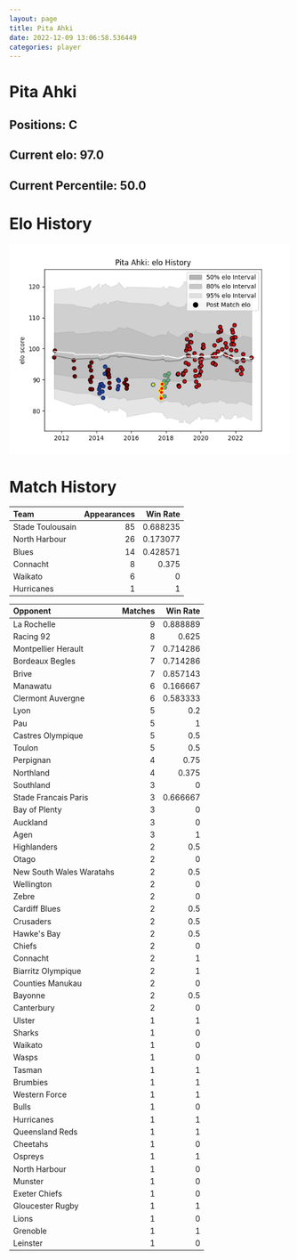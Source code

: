 ```yaml
---  
layout: page  
title: Pita Ahki  
date: 2022-12-09 13:06:58.536449  
categories: player  
---
```

# Pita Ahki

## Positions: C

## Current elo: 97.0

## Current Percentile: 50.0

# Elo History


![elo history](history_PitaAhki.png)
# Match History


| Team             |   Appearances |   Win Rate |
|:-----------------|--------------:|-----------:|
| Stade Toulousain |            85 |   0.688235 |
| North Harbour    |            26 |   0.173077 |
| Blues            |            14 |   0.428571 |
| Connacht         |             8 |   0.375    |
| Waikato          |             6 |   0        |
| Hurricanes       |             1 |   1        |

| Opponent                 |   Matches |   Win Rate |
|:-------------------------|----------:|-----------:|
| La Rochelle              |         9 |   0.888889 |
| Racing 92                |         8 |   0.625    |
| Montpellier Herault      |         7 |   0.714286 |
| Bordeaux Begles          |         7 |   0.714286 |
| Brive                    |         7 |   0.857143 |
| Manawatu                 |         6 |   0.166667 |
| Clermont Auvergne        |         6 |   0.583333 |
| Lyon                     |         5 |   0.2      |
| Pau                      |         5 |   1        |
| Castres Olympique        |         5 |   0.5      |
| Toulon                   |         5 |   0.5      |
| Perpignan                |         4 |   0.75     |
| Northland                |         4 |   0.375    |
| Southland                |         3 |   0        |
| Stade Francais Paris     |         3 |   0.666667 |
| Bay of Plenty            |         3 |   0        |
| Auckland                 |         3 |   0        |
| Agen                     |         3 |   1        |
| Highlanders              |         2 |   0.5      |
| Otago                    |         2 |   0        |
| New South Wales Waratahs |         2 |   0.5      |
| Wellington               |         2 |   0        |
| Zebre                    |         2 |   0        |
| Cardiff Blues            |         2 |   0.5      |
| Crusaders                |         2 |   0.5      |
| Hawke's Bay              |         2 |   0.5      |
| Chiefs                   |         2 |   0        |
| Connacht                 |         2 |   1        |
| Biarritz Olympique       |         2 |   1        |
| Counties Manukau         |         2 |   0        |
| Bayonne                  |         2 |   0.5      |
| Canterbury               |         2 |   0        |
| Ulster                   |         1 |   1        |
| Sharks                   |         1 |   0        |
| Waikato                  |         1 |   0        |
| Wasps                    |         1 |   0        |
| Tasman                   |         1 |   1        |
| Brumbies                 |         1 |   1        |
| Western Force            |         1 |   1        |
| Bulls                    |         1 |   0        |
| Hurricanes               |         1 |   1        |
| Queensland Reds          |         1 |   1        |
| Cheetahs                 |         1 |   0        |
| Ospreys                  |         1 |   1        |
| North Harbour            |         1 |   0        |
| Munster                  |         1 |   0        |
| Exeter Chiefs            |         1 |   0        |
| Gloucester Rugby         |         1 |   1        |
| Lions                    |         1 |   0        |
| Grenoble                 |         1 |   1        |
| Leinster                 |         1 |   0        |
